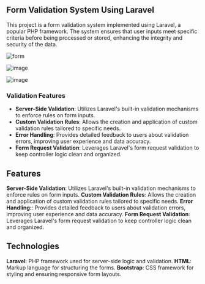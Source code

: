 ## Form Validation System Using Laravel

This project is a form validation system implemented using Laravel, a popular PHP framework. The system ensures that user inputs meet specific criteria before being processed or stored, enhancing the integrity and security of the data.


![form](https://github.com/user-attachments/assets/841c4ea5-2456-4a36-926c-e04aacdf3b74) 




![image](https://github.com/user-attachments/assets/e26832a1-0a06-49f8-a5c7-9fcc48e88d7f)




![image](https://github.com/user-attachments/assets/50481611-6ced-4689-a82c-275831bb85f6)




### Validation Features

- **Server-Side Validation**: Utilizes Laravel's built-in validation mechanisms to enforce rules on form inputs.
- **Custom Validation Rules**: Allows the creation and application of custom validation rules tailored to specific needs.
- **Error Handling**: Provides detailed feedback to users about validation errors, improving user experience and data accuracy.
- **Form Request Validation**: Leverages Laravel's form request validation to keep controller logic clean and organized.



## Features

 **Server-Side Validation**:  Utilizes Laravel's built-in validation mechanisms to enforce rules on form inputs.
 **Custom Validation Rules**: Allows the creation and application of custom validation rules tailored to specific needs.
 **Error Handling:**: Provides detailed feedback to users about validation errors, improving user experience and data accuracy.
 **Form Request Validation**: Leverages Laravel's form request validation to keep controller logic clean and organized.


## Technologies

**Laravel**: PHP framework used for server-side logic and validation.
**HTML**: Markup language for structuring the forms.
**Bootstrap**: CSS framework for styling and ensuring responsive form layouts.
